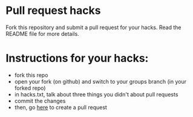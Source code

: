 # Pull request hacks
Fork this repository and submit a pull request for your hacks. Read the README file for more details.

# Instructions for your hacks:
- fork this repo
- open your fork (on github) and switch to your groups branch (in your forked repo)
- in hacks.txt, talk about three things you didn't about pull requests
- commit the changes
- then, go <a href="https://github.com/Unlqsting/prhacks/pulls">here</a> to create a pull request
